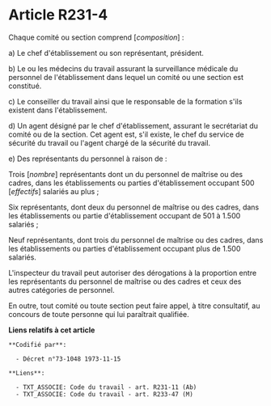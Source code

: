 # Article R231-4

Chaque comité ou section comprend [*composition*] :

a) Le chef d'établissement ou son représentant, président.

b) Le ou les médecins du travail assurant la surveillance médicale du personnel de l'établissement dans lequel un comité ou
une section est constitué.

c) Le conseiller du travail ainsi que le responsable de la formation s'ils existent dans l'établissement.

d) Un agent désigné par le chef d'établissement, assurant le secrétariat du comité ou de la section. Cet agent est, s'il
existe, le chef du service de sécurité du travail ou l'agent chargé de la sécurité du travail.

e) Des représentants du personnel à raison de :

Trois [*nombre*] représentants dont un du personnel de maîtrise ou des cadres, dans les établissements ou parties
d'établissement occupant 500 [*effectifs*] salariés au plus ;

Six représentants, dont deux du personnel de maîtrise ou des cadres, dans les établissements ou partie d'établissement
occupant de 501 à 1.500 salariés ;

Neuf représentants, dont trois du personnel de maîtrise ou des cadres, dans les établissements ou parties d'établissement
occupant plus de 1.500 salariés.

L'inspecteur du travail peut autoriser des dérogations à la proportion entre les représentants du personnel de maîtrise ou
des cadres et ceux des autres catégories de personnel.

En outre, tout comité ou toute section peut faire appel, à titre consultatif, au concours de toute personne qui lui
paraîtrait qualifiée.

**Liens relatifs à cet article**

	**Codifié par**:

	  - Décret n°73-1048 1973-11-15

	**Liens**:

	  - TXT_ASSOCIE: Code du travail - art. R231-11 (Ab)
	  - TXT_ASSOCIE: Code du travail - art. R233-47 (M)
